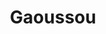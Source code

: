 ---
title: "Gaoussou"
position: "Power Forward"
height: "5'11"
image: "https://placehold.co/80x80/png"
bio: "Combo Guard that can go both left and right with a strong motor that results in great rebounding and defense. Coachable and hard working."
team: "16U"
--- 
